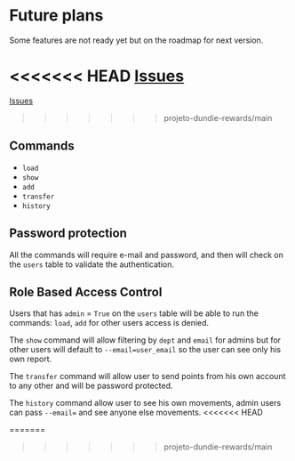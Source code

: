 # Future plans

Some features are not ready yet but on the roadmap for next version.

<<<<<<< HEAD
[Issues](https://github.com/rochacbruno/dundie-rewards/issues)
=======
[Issues](https://github.com/figueiredovt/projeto-dundie-rewards)
>>>>>>> projeto-dundie-rewards/main

## Commands

- `load`
- `show`
- `add`
- `transfer`
- `history`

## Password protection

All the commands will require e-mail and password, and then will
check on the `users` table to validate the authentication.

## Role Based Access Control

Users that has `admin` = `True` on the `users` table will be able to
run the commands:  `load`, `add` for other users  access is denied.

The `show` command will allow filtering by `dept` and `email` for admins
but for other users will default to `--email=user_email` so the user
can see only his own report.

The `transfer` command will allow user to send points from his own account
to any other and will be password protected.

The `history` command allow user to see his own movements, admin users can
pass `--email=` and see anyone else movements.
<<<<<<< HEAD

=======
>>>>>>> projeto-dundie-rewards/main
